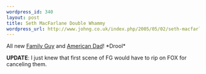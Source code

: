 ```yaml
--- 
wordpress_id: 340
layout: post
title: Seth MacFarlane Double Whammy
wordpress_url: http://www.johng.co.uk/index.php/2005/05/02/seth-macfarlane-double-whamy/
---
```

<p>All new <a href="http://www.btefnet.net/gettorrent/family.guy.401.pdtv-lol.%5BBT.torrent" target="_self">Family Guy</a> and <a href="http://www.btefnet.net/gettorrent/american.dad.102.pdtv-lol.%5BBT%5D.torrent" target="_self">American Dad</a>! *Drool*</p><p><strong>UPDATE</strong>: I just knew that first scene of FG would have to rip on FOX for canceling them. <br /> </p>
